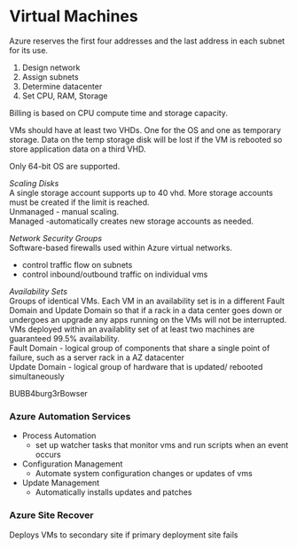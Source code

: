 # Virtual Machines

Azure reserves the first four addresses and the last address in each subnet for its use.  

1. Design network
2. Assign subnets
3. Determine datacenter
4. Set CPU, RAM, Storage

Billing is based on CPU compute time and storage capacity.  

VMs should have at least two VHDs. One for the OS and one as temporary storage. Data on the temp  storage disk will be lost if the VM is rebooted so store application data on a third VHD.  

Only 64-bit OS are supported.  

*Scaling Disks*  
A single storage account supports up to 40 vhd. More storage accounts must be created if the limit is reached.  
Unmanaged -  manual scaling.  
Managed -automatically creates new storage accounts as needed.  

*Network Security Groups*  
Software-based firewalls used within Azure virtual networks.  
- control traffic flow on subnets
- control inbound/outbound traffic on individual vms

*Availability Sets*  
Groups of identical VMs. Each VM in an availability set is in a different Fault Domain and Update Domain so that if a rack in a data center goes down or undergoes an upgrade any apps running on the VMs will not be interrupted.  
VMs deployed within an availablity set of at least two machines are guaranteed 99.5%  availability.  
Fault Domain - logical group of components that share a single point of failure, such as a server rack in a AZ datacenter  
Update Domain - logical group of hardware that is updated/ rebooted simultaneously  

BUBB4burg3rBowser

### Azure Automation Services
- Process Automation
    - set up watcher tasks that monitor vms and run scripts when an event occurs
- Configuration Management
    - Automate system configuration changes or updates of vms
- Update Management
    - Automatically installs updates and patches


### Azure Site Recover
Deploys VMs to secondary site if primary deployment site fails